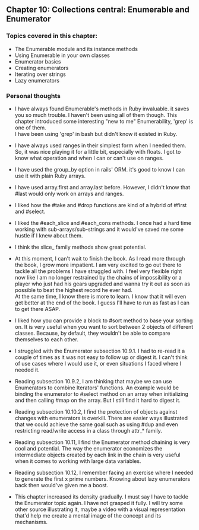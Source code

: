 
## Chapter 10:  Collections central: Enumerable and Enumerator

### Topics covered in this chapter:
- The Enumerable module and its instance methods
- Using Enumerable in your own classes
- Enumerator basics
- Creating enumerators
- Iterating over strings
- Lazy enumerators



### Personal thoughts

- I have always found Enumerable's methods in Ruby invaluable. it saves you so much trouble.
    I haven't been using all of them though. This chapter introduced some interesting "new to me" Enumerability, 'grep' is one of them.  
    I have been using 'grep' in bash but didn't know it existed in Ruby.

- I have always used ranges in their simplest form when I needed them. So, it was nice playing it for a little bit, especially with floats. I got to know what operation and when I can or can't use on ranges.

- I have used the group_by option in rails' ORM. it's good to know I can use it with plain Ruby arrays.

- I have used array.first and array.last before. However, I didn't know that #last would only work on arrays and ranges.

- I liked how the #take and #drop functions are kind of a hybrid of #first and #select.

- I liked the #each_slice and #each_cons methods. I once had a hard time working with sub-arrays/sub-strings and it would've saved me some hustle if I knew about them.

- I think the slice_ family methods show great potential.

- At this moment, I can't wait to finish the book.
    As I read more through the book, I grow more impatient. I am very excited to go out there to tackle all the problems I have struggled with. I feel very flexible right now like I am no longer restrained by the chains of impossibility or a player who just had his gears upgraded and wanna try it out as soon as possible to beat the highest record he ever had.  
    At the same time, I know there is more to learn. I know that it will even get better at the end of the book. I guess I'll have to run as fast as I can to get there ASAP.

- I liked how you can provide a block to #sort method to base your sorting on. It is very useful when you want to sort between 2 objects of different classes. Because, by default, they wouldn't be able to compare themselves to each other.

- I struggled with the Enumerator subsection 10.9.1. I had to re-read it a couple of times as it was not easy to follow up or digest it. I can't think of use cases where I would use it, or even situations I faced where I needed it.

- Reading subsection 10.9.2, I am thinking that maybe we can use Enumerators to combine Iterators' functions. An example would be binding the enumerator to #select method on an array when initializing and then calling #map on the array. But I still find it hard to digest it.

- Reading subsection 10.10.2, I find the protection of objects against changes with enumerators is overkill. There are easier ways illustrated that we could achieve the same goal such as using #dup and even restricting read/write access in a class through attr_* family.

- Reading subsection 10.11, I find the Enumerator method chaining is very cool and potential. The way the enumerator economizes the intermediate objects created by each link in the chain is very useful when it comes to working with large data variables.

- Reading subsection 10.12, I remember facing an exercise where I needed to generate the first x prime numbers. Knowing about lazy enumerators back then would've given me a boost.

- This chapter increased its density gradually. I must say I have to tackle the Enumerator topic again. I have not grasped it fully. I will try some other source illustrating it, maybe a video with a visual representation that'd help me create a mental image of the concept and its mechanisms.